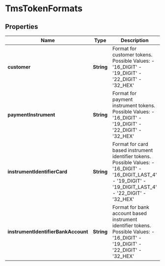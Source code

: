 
# TmsTokenFormats

## Properties
Name | Type | Description | Notes
------------ | ------------- | ------------- | -------------
**customer** | **String** | Format for customer tokens.  Possible Values:   - &#39;16_DIGIT&#39;   - &#39;19_DIGIT&#39;   - &#39;22_DIGIT&#39;   - &#39;32_HEX&#39;  |  [optional]
**paymentInstrument** | **String** | Format for payment instrument tokens.  Possible Values:   - &#39;16_DIGIT&#39;   - &#39;19_DIGIT&#39;   - &#39;22_DIGIT&#39;   - &#39;32_HEX&#39;  |  [optional]
**instrumentIdentifierCard** | **String** | Format for card based instrument identifier tokens.  Possible Values:   - &#39;16_DIGIT&#39;   - &#39;16_DIGIT_LAST_4&#39;   - &#39;19_DIGIT&#39;   - &#39;19_DIGIT_LAST_4&#39;   - &#39;22_DIGIT&#39;   - &#39;32_HEX&#39;  |  [optional]
**instrumentIdentifierBankAccount** | **String** | Format for bank account based instrument identifier tokens.  Possible Values:    - &#39;16_DIGIT&#39;   - &#39;19_DIGIT&#39;   - &#39;22_DIGIT&#39;   - &#39;32_HEX&#39;  |  [optional]



